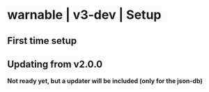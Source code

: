 # warnable | v3-dev | Setup

## First time setup

## Updating from v2.0.0
**Not ready yet, but a updater will be included (only for the json-db)**